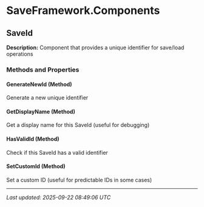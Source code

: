 # SaveFramework.Components

## SaveId

**Description:** Component that provides a unique identifier for save/load operations

### Methods and Properties

#### GenerateNewId (Method)
Generate a new unique identifier

#### GetDisplayName (Method)
Get a display name for this SaveId (useful for debugging)

#### HasValidId (Method)
Check if this SaveId has a valid identifier

#### SetCustomId (Method)
Set a custom ID (useful for predictable IDs in some cases)

---

*Last updated: 2025-09-22 08:49:06 UTC*
